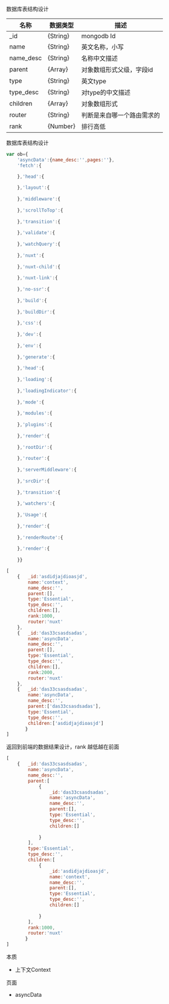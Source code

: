 
数据库表结构设计

|名称|数据类型|描述
|----|----|----|
_id 	    |{String}   |mongodb Id
name 		|{String}	|英文名称，小写 
name_desc	|{String}	|名称中文描述
parent		|{Array} 	|对象数组形式父级，字段id
type		|{String} 	|英文type 
type_desc	|{String} 	|对type的中文描述
children   	|{Array} 	|对象数组形式
router      |{String}   |判断是来自哪一个路由需求的
rank        |{Number}   |排行高低
数据库表结构设计

```js
var ob={
    'asyncData':{name_desc:'',pages:''},
    'fetch':{

    },'head':{
        
    },'layout':{
        
    },'middleware':{
        
    },'scrollToTop':{
        
    },'transition':{
        
    },'validate':{
        
    },'watchQuery':{
        
    },'nuxt':{
        
    },'nuxt-child':{
        
    },'nuxt-link':{
        
    },'no-ssr':{
        
    },'build':{
        
    },'buildDir':{
        
    },'css':{
        
    },'dev':{
        
    },'env':{
        
    },'generate':{
        
    },'head':{
        
    },'loading':{
        
    },'loadingIndicator':{
        
    },'mode':{
        
    },'modules':{
        
    },'plugins':{
        
    },'render':{
        
    },'rootDir':{
        
    },'router':{
        
    },'serverMiddleware':{
        
    },'srcDir':{
        
    },'transition':{
        
    },'watchers':{
        
    },'Usage':{
        
    },'render':{
        
    },'renderRoute':{
        
    },'render':{
        
    }}

```
```js
[
    {	_id:'asdidjajdioasjd',
     	name:'context',
     	name_desc:'',
     	parent:[],
     	type:'Essential',
     	type_desc:'',
     	children:[],
     	rank:1000,
     	router:'nuxt'
	},  
	{	_id:'das33csasdsadas',
        name:'asyncData',
        name_desc:'',
        parent:[],
        type:'Essential',
        type_desc:'',
        children:[],
		rank:2000,
     	router:'nuxt'
    },
    {	_id:'das33csasdsadas',
        name:'asyncData',
        name_desc:'',
        parent:['das33csasdsadas'],
        type:'Essential',
        type_desc:'',
        children:['asdidjajdioasjd']
       }
]

```

返回到前端的数据结果设计，rank 越低越在前面
```js
[
    {	_id:'das33csasdsadas',
        name:'asyncData',
        name_desc:'',
        parent:[
            {
	        	_id:'das33csasdsadas',
		        name:'asyncData',
				name_desc:'',
				parent:[],
				type:'Essential',
				type_desc:'',
				children:[]
          
        	}
        ],
        type:'Essential',
        type_desc:'',
        children:[
            {
		        _id:'asdidjajdioasjd',
	            name:'context',
	            name_desc:'',
	            parent:[],
	            type:'Essential',
	            type_desc:'',
	            children:[]
      	
        	}
        ],
        rank:1000,
        router:'nuxt'
       }
]


```


本质
- 上下文Context

页面  
- asyncData
